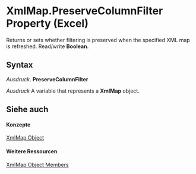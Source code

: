 
# XmlMap.PreserveColumnFilter Property (Excel)

Returns or sets whether filtering is preserved when the specified XML map is refreshed. Read/write  **Boolean**.


## Syntax

 _Ausdruck_. **PreserveColumnFilter**

 _Ausdruck_ A variable that represents a **XmlMap** object.


## Siehe auch


#### Konzepte


[XmlMap Object](39b0823f-0068-d8df-e4e1-ca62b55d58f5.md)
#### Weitere Ressourcen


[XmlMap Object Members](http://msdn.microsoft.com/library/b6654149-ac1b-d570-0722-b49bf58f2a53%28Office.15%29.aspx)